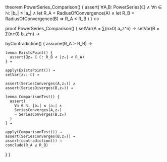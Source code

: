 theorem PowerSeries_Comparison() {
  assert(
    ∀A,B: PowerSeries(ℂ) ∧
    ∀n ∈ ℕ: |bₙ| ≤ |aₙ| ∧
    let R_A = RadiusOfConvergence(A) ∧
    let R_B = RadiusOfConvergence(B) 
    ⇒ R_A ≤ R_B
  )
} ↔

proof PowerSeries_Comparison() {
  setVar(A = ∑(n≥0) aₙz^n) →
  setVar(B = ∑(n≥0) bₙz^n) →
  
  byContradiction() {
    assume(R_A > R_B) →
    
    lemma ExistsPoint() {
      assert(∃z₀ ∈ ℂ: R_B < |z₀| < R_A)
    } →
    
    apply(ExistsPoint()) →
    setVar(z₀: ℂ) →
    
    assert(SeriesConverges(A,z₀)) ∧
    assert(SeriesDiverges(B,z₀)) →
    
    lemma ComparisonTest() {
      assert(
        ∀n ∈ ℕ: |bₙ| ≤ |aₙ| ∧
        SeriesConverges(A,z₀)
        ⇒ SeriesConverges(B,z₀)
      )
    } →
    
    apply(ComparisonTest()) →
    assert(SeriesConverges(B,z₀)) →
    assert(contradiction()) →
    conclude(R_A ≤ R_B)
  }
}